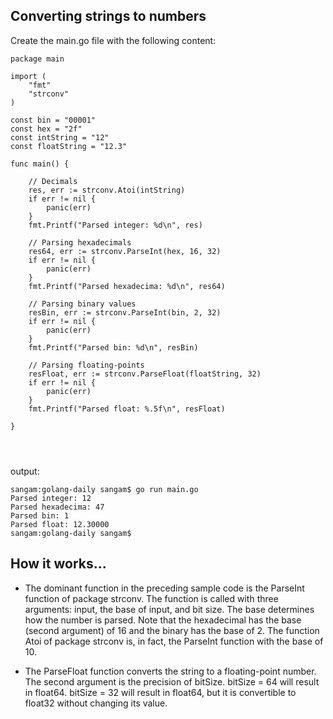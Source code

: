 ## Converting strings to numbers

Create the main.go file with the following content:

```
package main

import (
	"fmt"
	"strconv"
)

const bin = "00001"
const hex = "2f"
const intString = "12"
const floatString = "12.3"

func main() {

	// Decimals
	res, err := strconv.Atoi(intString)
	if err != nil {
		panic(err)
	}
	fmt.Printf("Parsed integer: %d\n", res)

	// Parsing hexadecimals
	res64, err := strconv.ParseInt(hex, 16, 32)
	if err != nil {
		panic(err)
	}
	fmt.Printf("Parsed hexadecima: %d\n", res64)

	// Parsing binary values
	resBin, err := strconv.ParseInt(bin, 2, 32)
	if err != nil {
		panic(err)
	}
	fmt.Printf("Parsed bin: %d\n", resBin)

	// Parsing floating-points
	resFloat, err := strconv.ParseFloat(floatString, 32)
	if err != nil {
		panic(err)
	}
	fmt.Printf("Parsed float: %.5f\n", resFloat)

}




```

output: 
```
sangam:golang-daily sangam$ go run main.go
Parsed integer: 12
Parsed hexadecima: 47
Parsed bin: 1
Parsed float: 12.30000
sangam:golang-daily sangam$ 

```

## How it works...

- The dominant function in the preceding sample code is the ParseInt function of package strconv. The function is called with three arguments: input, the base of input, and bit size. The base determines how the number is parsed. Note that the hexadecimal has the base (second argument) of 16 and the binary has the base of 2. The function Atoi of package strconv is, in fact, the ParseInt function with the base of 10.

- The  ParseFloat function converts the string to a floating-point number. The second argument is the precision of bitSize. bitSize = 64 will result in float64. bitSize = 32 will result in float64, but it is convertible to float32 without changing its value. 
